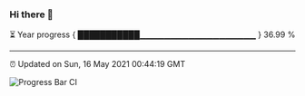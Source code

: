 ### Hi there 👋

⏳ Year progress { ███████████▁▁▁▁▁▁▁▁▁▁▁▁▁▁▁▁▁▁▁ } 36.99 %

---

⏰ Updated on Sun, 16 May 2021 00:44:19 GMT

![Progress Bar CI](https://github.com/liununu/liununu/workflows/Progress%20Bar%20CI/badge.svg)
